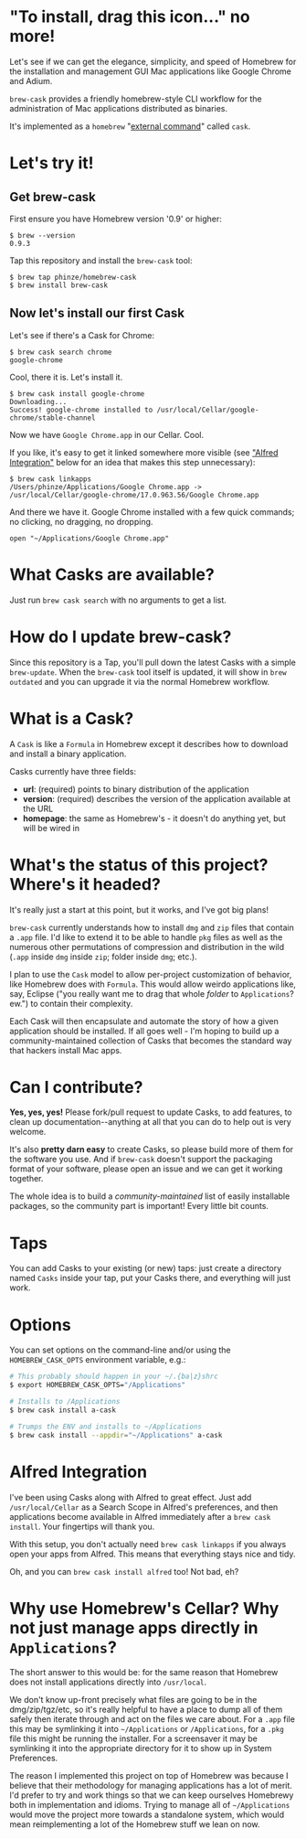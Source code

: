 # "To install, drag this icon..." no more!

Let's see if we can get the elegance, simplicity, and speed of Homebrew for the
installation and management GUI Mac applications like Google Chrome and Adium.

`brew-cask` provides a friendly homebrew-style CLI workflow for the
administration of Mac applications distributed as binaries.

It's implemented as a `homebrew` "[external
command](https://github.com/mxcl/homebrew/wiki/External-Commands)" called
`cask`.

# Let's try it!

## Get brew-cask

First ensure you have Homebrew version '0.9' or higher:

    $ brew --version
    0.9.3

Tap this repository and install the `brew-cask` tool:

    $ brew tap phinze/homebrew-cask
    $ brew install brew-cask

## Now let's install our first Cask

Let's see if there's a Cask for Chrome:
    
    $ brew cask search chrome
    google-chrome
    
Cool, there it is.  Let's install it.

    $ brew cask install google-chrome
    Downloading...
    Success! google-chrome installed to /usr/local/Cellar/google-chrome/stable-channel

Now we have `Google Chrome.app` in our Cellar. Cool.

If you like, it's easy to get it linked somewhere more visible (see ["Alfred
Integration"](#alfred-integration) below for an idea that makes this step
unnecessary):
    
    $ brew cask linkapps
    /Users/phinze/Applications/Google Chrome.app -> /usr/local/Cellar/google-chrome/17.0.963.56/Google Chrome.app
    
And there we have it.  Google Chrome installed with a few quick commands; no clicking, no dragging, no dropping.
    
    open "~/Applications/Google Chrome.app"

# What Casks are available?

Just run `brew cask search` with no arguments to get a list.

# How do I update brew-cask?

Since this repository is a Tap, you'll pull down the latest Casks with a simple
`brew-update`. When the `brew-cask` tool itself is updated, it will show in
`brew outdated` and you can upgrade it via the normal Homebrew workflow.

# What is a Cask?

A `Cask` is like a `Formula` in Homebrew except it describes how to download
and install a binary application.

Casks currently have three fields:

 * __url__: (required) points to binary distribution of the application
 * __version__: (required) describes the version of the application available at the URL
 * __homepage__: the same as Homebrew's - it doesn't do anything yet, but will be wired in

# What's the status of this project?  Where's it headed?

It's really just a start at this point, but it works, and I've got big plans!

`brew-cask` currently understands how to install `dmg` and `zip` files that
contain a `.app` file.  I'd like to extend it to be able to handle `pkg` files
as well as the numerous other permutations of compression and distribution in
the wild (`.app` inside `dmg` inside `zip`; folder inside `dmg`; etc.).

I plan to use the `Cask` model to allow per-project customization of behavior,
like Homebrew does with `Formula`.  This would allow weirdo applications like,
say, Eclipse ("you really want me to drag that whole *folder* to
`Applications`? ew.") to contain their complexity.

Each Cask will then encapsulate and automate the story of how a given
application should be installed.  If all goes well - I'm hoping to build up a
community-maintained collection of Casks that becomes the standard way that
hackers install Mac apps.

# Can I contribute?

__Yes, yes, yes!__ Please fork/pull request to update Casks, to add features,
to clean up documentation--anything at all that you can do to help out is very
welcome.

It's also __pretty darn easy__ to create Casks, so please build more of them
for the software you use. And if `brew-cask` doesn't support the packaging
format of your software, please open an issue and we can get it working
together.

The whole idea is to build a _community-maintained_ list of easily installable
packages, so the community part is important! Every little bit counts.

# Taps

You can add Casks to your existing (or new) taps: just create a directory named
`Casks` inside your tap, put your Casks there, and everything will just work.

# Options

You can set options on the command-line and/or using the `HOMEBREW_CASK_OPTS`
environment variable, e.g.:

```bash
# This probably should happen in your ~/.{ba|z}shrc
$ export HOMEBREW_CASK_OPTS="/Applications"

# Installs to /Applications
$ brew cask install a-cask

# Trumps the ENV and installs to ~/Applications
$ brew cask install --appdir="~/Applications" a-cask
```

# Alfred Integration

I've been using Casks along with Alfred to great effect.  Just add
`/usr/local/Cellar` as a Search Scope in Alfred's preferences, and then
applications become available in Alfred immediately after a `brew cask
install`.  Your fingertips will thank you.

With this setup, you don't actually need `brew cask linkapps` if you always
open your apps from Alfred. This means that everything stays nice and tidy.

Oh, and you can `brew cask install alfred` too! Not bad, eh?

# Why use Homebrew's Cellar? Why not just manage apps directly in `Applications`?

The short answer to this would be: for the same reason that Homebrew does not
install applications directly into `/usr/local`.

We don't know up-front precisely what files are going to be in the
dmg/zip/tgz/etc, so it's really helpful to have a place to dump all of them
safely then iterate through and act on the files we care about. For a `.app`
file this may be symlinking it into `~/Applications` or `/Applications`, for a
`.pkg` file this might be running the installer. For a screensaver it may be
symlinking it into the appropriate directory for it to show up in System
Preferences.

The reason I implemented this project on top of Homebrew was because I believe
that their methodology for managing applications has a lot of merit. I'd prefer
to try and work things so that we can keep ourselves Homebrewy both in
implementation and idioms. Trying to manage all of `~/Applications` would move
the project more towards a standalone system, which would mean reimplementing a
lot of the Homebrew stuff we lean on now.
